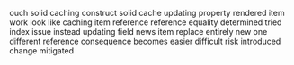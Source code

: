 ouch solid caching construct solid cache updating property rendered item work look like caching item reference reference equality determined tried index issue instead updating field news item replace entirely new one different reference consequence becomes easier difficult risk introduced change mitigated